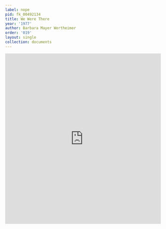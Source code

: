 ```yaml
---
label: nope
pid: fk_00492134
title: We Were There
year: '1977'
author: Barbara Mayer Wertheimer
order: '019'
layout: single
collection: documents
---
```

<iframe src="https://northwestern.app.box.com/embed/s/i792397c1d4dsme0240per5p17kk36c4?sortColumn=date&view=list" width="100%" height="550" frameborder="0" allowfullscreen webkitallowfullscreen msallowfullscreen></iframe>
